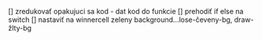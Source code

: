[] zredukovať opakujuci sa kod - dat kod do funkcie
[] prehodiť if else na switch
[] nastaviť na winnercell zeleny background...lose-čeveny-bg, draw-žlty-bg


